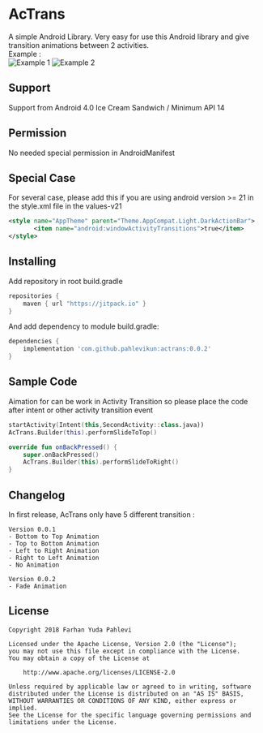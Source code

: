 # AcTrans
A simple Android Library. Very easy for use this Android library and give transition animations between 2 activities.
<br>Example :
<br>![Example 1](https://raw.githubusercontent.com/pahlevikun/AcTrans/master/example02.gif "Example 1") ![Example 2](https://raw.githubusercontent.com/pahlevikun/AcTrans/master/example01.gif "Example 2")

## Support 
Support from Android 4.0 Ice Cream Sandwich / Minimum API 14

## Permission 
No needed special permission in AndroidManifest

## Special Case 
For several case, please add this if you are using android version >= 21 in the style.xml file in the values-v21
```xml
<style name="AppTheme" parent="Theme.AppCompat.Light.DarkActionBar">
       <item name="android:windowActivityTransitions">true</item>
</style>
```
## Installing 
Add repository in root build.gradle
```gradle
repositories {
    maven { url "https://jitpack.io" }
}
```
And add dependency to module build.gradle:
```gradle
dependencies {
    implementation 'com.github.pahlevikun:actrans:0.0.2'
}
```

## Sample Code 
Aimation for can be work in Activity Transition so please place the code after intent or other activity transition event
```kotlin
startActivity(Intent(this,SecondActivity::class.java))
AcTrans.Builder(this).performSlideToTop()
```
```kotlin
override fun onBackPressed() {
    super.onBackPressed()
    AcTrans.Builder(this).performSlideToRight()
}
```

## Changelog
In first release, AcTrans only have 5 different transition :
```
Version 0.0.1
- Bottom to Top Animation
- Top to Bottom Animation
- Left to Right Animation
- Right to Left Animation
- No Animation

Version 0.0.2
- Fade Animation
```

## License
```
Copyright 2018 Farhan Yuda Pahlevi

Licensed under the Apache License, Version 2.0 (the "License");
you may not use this file except in compliance with the License.
You may obtain a copy of the License at

    http://www.apache.org/licenses/LICENSE-2.0

Unless required by applicable law or agreed to in writing, software
distributed under the License is distributed on an "AS IS" BASIS,
WITHOUT WARRANTIES OR CONDITIONS OF ANY KIND, either express or implied.
See the License for the specific language governing permissions and
limitations under the License.
```
